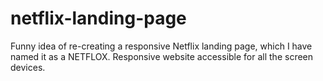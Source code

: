 # netflix-landing-page
Funny idea of re-creating a responsive Netflix landing page, which I have named it as a NETFLOX. Responsive website accessible for all the screen devices. 
